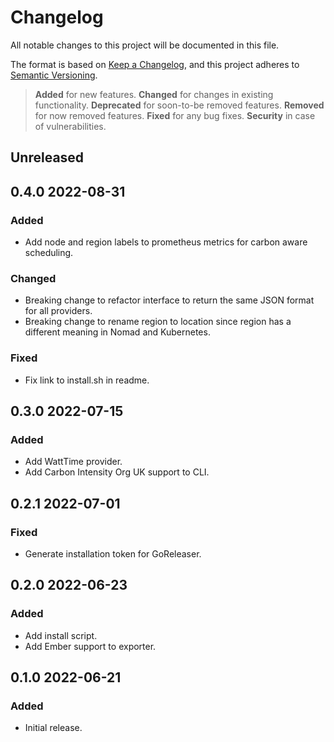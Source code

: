 # Changelog

All notable changes to this project will be documented in this file.

The format is based on [Keep a Changelog](https://keepachangelog.com/en/1.0.0/),
and this project adheres to [Semantic Versioning](https://semver.org/spec/v2.0.0.html).

> **Added** for new features.
> **Changed** for changes in existing functionality.
> **Deprecated** for soon-to-be removed features.
> **Removed** for now removed features.
> **Fixed** for any bug fixes.
> **Security** in case of vulnerabilities.

## Unreleased

## 0.4.0 2022-08-31

### Added

- Add node and region labels to prometheus metrics for carbon aware scheduling.

### Changed

- Breaking change to refactor interface to return the same JSON format for all
providers.
- Breaking change to rename region to location since region has a different meaning
in Nomad and Kubernetes.

### Fixed

- Fix link to install.sh in readme.

## 0.3.0 2022-07-15

### Added

- Add WattTime provider.
- Add Carbon Intensity Org UK support to CLI.

## 0.2.1 2022-07-01

### Fixed

- Generate installation token for GoReleaser.

## 0.2.0 2022-06-23

### Added

- Add install script.
- Add Ember support to exporter. 

## 0.1.0 2022-06-21

### Added

- Initial release.
